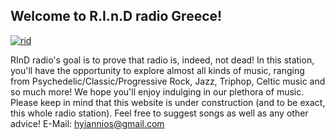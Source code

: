 ## Welcome to R.I.n.D radio Greece!
<a href="https://imgbb.com/"><img src="https://image.ibb.co/czQpNa/rid.png" alt="rid" border="0"></a>

RInD radio's goal is to prove that radio is, indeed, not dead! In this station, you'll have the opportunity to explore almost all kinds of music, ranging from Psychedelic/Classic/Progressive Rock, Jazz, Triphop, Celtic music and so much more! We hope you'll enjoy indulging in our plethora of music. Please keep in mind that this website is under construction (and to be exact, this whole radio station). Feel free to suggest songs as well as any other advice! E-Mail: hyiannios@gmail.com 

<script>(function (win, doc, script, source, objectName) { (win.RadionomyPlayerObject = win.RadionomyPlayerObject || []).push(objectName); win[objectName] = win[objectName] || function (k, v) { (win[objectName].parameters = win[objectName].parameters || { src: source, version: '1.1' })[k] = v; }; var js, rjs = doc.getElementsByTagName(script)[0]; js = doc.createElement(script); js.async = 1; js.src = source; rjs.parentNode.insertBefore(js, rjs); }(window, document, 'script', 'https://www.radionomy.com/js/radionomy.player.js', 'radplayer'));
radplayer('url', 'rindradiogreece');
radplayer('type', 'medium');
radplayer('autoplay', '0');
radplayer('volume', '50');
radplayer('color1', '#000000');
radplayer('color2', '#ffffff');
</script>
<div class="radionomy-player"></div>
